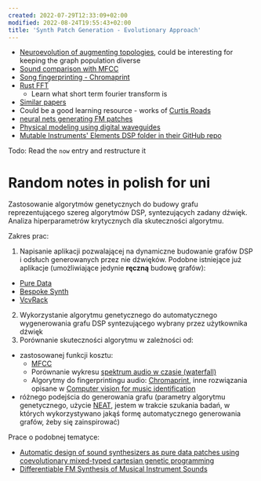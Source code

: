```yaml
---
created: 2022-07-29T12:33:09+02:00
modified: 2022-08-24T19:55:43+02:00
title: 'Synth Patch Generation - Evolutionary Approach'
---
```



- [Neuroevolution of augmenting topologies](https://en.wikipedia.org/wiki/Neuroevolution_of_augmenting_topologies),
  could be interesting for keeping the graph population diverse
- [Sound comparison with MFCC](https://github.com/d4r3topk/comparing-audio-files-python)
- [Song fingerprinting - Chromaprint](https://oxygene.sk/2011/01/how-does-chromaprint-work/)
- [Rust FFT](https://docs.rs/rustfft/latest/rustfft/)
  - Learn what short term fourier transform is
- [Similar papers](https://www.google.com/search?q=genetic%20synth%20patch%20&ie=utf-8&oe=utf-8&client=firefox-b-m)
- Could be a good learning resource - works of [Curtis Roads](https://en.m.wikipedia.org/wiki/Curtis_Roads)
- [neural nets generating FM patches](https://fcaspe.github.io/ddx7/) 
- [Physical modeling using digital waveguides](https://ccrma.stanford.edu/~jos/pmudw/)
- [Mutable Instruments' Elements DSP folder in their GitHub repo](https://github.com/pichenettes/eurorack/tree/master/elements/dsp)

Todo: Read the `now` entry and restructure it


# Random notes in polish for uni

Zastosowanie algorytmów genetycznych do budowy grafu reprezentującego szereg algorytmów DSP,
syntezujących zadany dźwięk. Analiza hiperparametrów krytycznych dla skuteczności algorytmu.

Zakres prac:

1. Napisanie aplikacji pozwalającej na dynamiczne budowanie grafów DSP i odsłuch generowanych przez nie dźwięków.
  Podobne istniejące już aplikacje (umożliwiające jedynie **ręczną** budowę grafów):
  - [Pure Data](http://puredata.info/)
  - [Bespoke Synth](https://www.bespokesynth.com/)
  - [VcvRack](https://vcvrack.com/)
2. Wykorzystanie algorytmu genetycznego do automatycznego wygenerowania grafu DSP syntezującego wybrany przez użytkownika dźwięk
3. Porównanie skuteczności algorytmu w zależności od:
  - zastosowanej funkcji kosztu:
    - [MFCC](https://en.wikipedia.org/wiki/Mel-frequency_cepstrum)
    - Porównanie wykresu [spektrum audio w czasie (waterfall)](https://en.wikipedia.org/wiki/Waterfall_plot)
    - Algorytmy do fingerprintingu audio: [Chromaprint](https://oxygene.sk/2011/01/how-does-chromaprint-work/),
      inne rozwiązania opisane w [Computer vision for music identification](https://ieeexplore.ieee.org/document/1467322)
  - różnego podejścia do generowania grafu (parametry algorytmu genetycznego,
    użycie [NEAT](https://en.wikipedia.org/wiki/Neuroevolution_of_augmenting_topologies), jestem w trakcie szukania
    badań, w których wykorzystywano jakąś formę automatycznego generowania grafów, żeby się zainspirować)


Prace o podobnej tematyce:

- [Automatic design of sound synthesizers as pure data patches using coevolutionary mixed-typed cartesian genetic programming](https://dl.acm.org/doi/10.1145/2576768.2598303)
- [Differentiable FM Synthesis of Musical Instrument Sounds](https://fcaspe.github.io/ddx7/)

